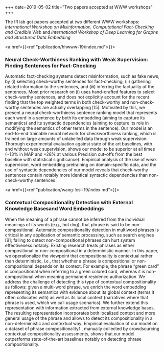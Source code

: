 +++
date=2019-05-02
title="Two papers accepted at WWW workshops"
+++

The IR lab got papers accepted at two different WWW workshops: <i>International Workshop on Misinformation, Computational Fact-Checking and Credible Web</i> and <i>International Workshop of Deep Learning for Graphs and Structured Data Embedding</i>


<a href={{<ref "publication/hhwww-19/index.md">}}><h3>Neural Check-Worthiness Ranking with Weak Supervision: Finding Sentences for Fact-Checking
</h3></a>
Automatic fact-checking systems detect misinformation, such as
fake news, by (i) selecting check-worthy sentences for fact-checking,
(ii) gathering related information to the sentences, and (iii) inferring the factuality of the sentences. Most prior research on (i) uses
hand-crafted features to select check-worthy sentences, and does
not explicitly account for the recent finding that the top weighted
terms in both check-worthy and non-check-worthy sentences are
actually overlapping [15]. Motivated by this, we present a neural
check-worthiness sentence ranking model that represents each
word in a sentence by both its embedding (aiming to capture its
semantics) and its syntactic dependencies (aiming to capture its
role in modifying the semantics of other terms in the sentence).
Our model is an end-to-end trainable neural network for checkworthiness ranking, which is trained on large amounts of unlabelled
data through weak supervision. Thorough experimental evaluation
against state of the art baselines, with and without weak supervision, shows our model to be superior at all times (+13% in MAP
and +28% at various Precision cut-offs from the best baseline with
statistical significance). Empirical analysis of the use of weak supervision, word embedding pretraining on domain-specific data,
and the use of syntactic dependencies of our model reveals that
check-worthy sentences contain notably more identical syntactic
dependencies than non-check-worthy sentences

<a href={{<ref "publication/wang-lcsl-19/index.md">}}><h3>Contextual Compositionality Detection with External Knowledge Basesand Word Embeddings</h3></a>
When the meaning of a phrase cannot be inferred from the individual meanings of its words (e.g., hot dog), that phrase is said to be
non-compositional. Automatic compositionality detection in multiword phrases is critical in any application of semantic processing,
such as search engines [9]; failing to detect non-compositional
phrases can hurt system effectiveness notably. Existing research
treats phrases as either compositional or non-compositional in a
deterministic manner. In this paper, we operationalize the viewpoint that compositionality is contextual rather than deterministic,
i.e., that whether a phrase is compositional or non-compositional
depends on its context. For example, the phrase “green card” is
compositional when referring to a green colored card, whereas it is
non-compositional when meaning permanent residence authorization. We address the challenge of detecting this type of contextual
compositionality as follows: given a multi-word phrase, we enrich the word embedding representing its semantics with evidence
about its global context (terms it often collocates with) as well as
its local context (narratives where that phrase is used, which we
call usage scenarios). We further extend this representation with information extracted from external knowledge bases. The resulting
representation incorporates both localized context and more general usage of the phrase and allows to detect its compositionality in
a non-deterministic and contextual way. Empirical evaluation of our
model on a dataset of phrase compositionality1
, manually collected
by crowdsourcing contextual compositionality assessments, shows
that our model outperforms state-of-the-art baselines notably on
detecting phrase compositionality.

